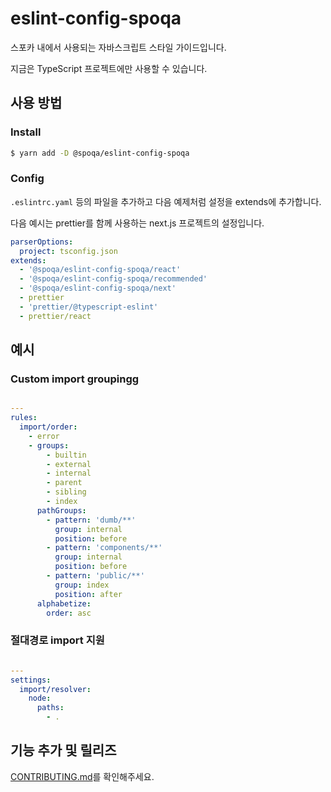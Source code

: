 # eslint-config-spoqa

스포카 내에서 사용되는 자바스크립트 스타일 가이드입니다.

지금은 TypeScript 프로젝트에만 사용할 수 있습니다.

## 사용 방법

### Install

```bash
$ yarn add -D @spoqa/eslint-config-spoqa
```

### Config

`.eslintrc.yaml` 등의 파일을 추가하고 다음 예제처럼 설정을 extends에 추가합니다.

다음 예시는 prettier를 함께 사용하는 next.js 프로젝트의 설정입니다.

```yaml
parserOptions:
  project: tsconfig.json
extends:
  - '@spoqa/eslint-config-spoqa/react'
  - '@spoqa/eslint-config-spoqa/recommended'
  - '@spoqa/eslint-config-spoqa/next'
  - prettier
  - 'prettier/@typescript-eslint'
  - prettier/react
```

## 예시

### Custom import groupingg

```yaml

---
rules:
  import/order:
    - error
    - groups:
        - builtin
        - external
        - internal
        - parent
        - sibling
        - index
      pathGroups:
        - pattern: 'dumb/**'
          group: internal
          position: before
        - pattern: 'components/**'
          group: internal
          position: before
        - pattern: 'public/**'
          group: index
          position: after
      alphabetize:
        order: asc
```

### 절대경로 import 지원

```yaml

---
settings:
  import/resolver:
    node:
      paths:
        - .
```

## 기능 추가 및 릴리즈

[CONTRIBUTING.md](./CONTRIBUTING.md)를 확인해주세요.
